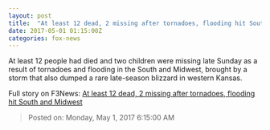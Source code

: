 ```yaml
---
layout: post
title:  "At least 12 dead, 2 missing after tornadoes, flooding hit South and Midwest"
date: 2017-05-01 01:15:00Z
categories: fox-news
---
```


At least 12 people had died and two children were missing late Sunday as a result of tornadoes and flooding in the South and Midwest, brought by a storm that also dumped a rare late-season blizzard in western Kansas.


Full story on F3News: [At least 12 dead, 2 missing after tornadoes, flooding hit South and Midwest](http://www.f3nws.com/n/F3acuD)

> Posted on: Monday, May 1, 2017 6:15:00 AM
